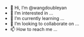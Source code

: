 - 👋 Hi, I’m @wangdoubleyan
- 👀 I’m interested in ...
- 🌱 I’m currently learning ...
- 💞️ I’m looking to collaborate on ...
- 📫 How to reach me ...

<!---
wangdoubleyan/wangdoubleyan is a ✨ special ✨ repository because its `README.md` (this file) appears on your GitHub profile.
You can click the Preview link to take a look at your changes.
--->
